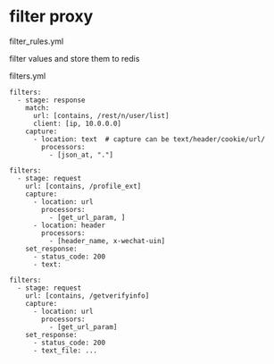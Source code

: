 # filter proxy

<!--
ID: cf08a11d-4ece-4184-aae6-9b1c6a43d13d
Status: draft
Date: 2017-05-30T08:15:00
Modified: 2020-05-16T12:00:42
wp_id: 471
-->

filter_rules.yml

filter values and store them to redis



filters.yml

```
filters:
  - stage: response
    match:
      url: [contains, /rest/n/user/list]
      client: [ip, 10.0.0.0]
    capture: 
      - location: text  # capture can be text/header/cookie/url/
        processors:
          - [json_at, "."]

filters:
  - stage: request
    url: [contains, /profile_ext]
    capture:
      - location: url
        processors:
          - [get_url_param, ]
      - location: header
        processors:
          - [header_name, x-wechat-uin]
    set_response:
      - status_code: 200
      - text:

filters:
  - stage: request
    url: [contains, /getverifyinfo]
    capture:
      - location: url
        processors:
          - [get_url_param]
    set_response:
      - status_code: 200
      - text_file: ... 
```